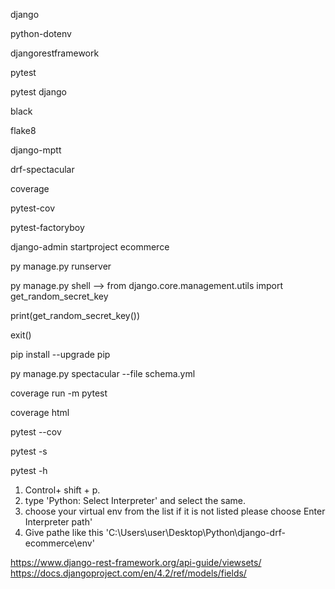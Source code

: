 <!-- Packages -->

django

python-dotenv

djangorestframework

pytest

pytest django

black

flake8

django-mptt

drf-spectacular

coverage

pytest-cov

pytest-factoryboy

<!-- Commands -->

django-admin startproject ecommerce

py manage.py runserver

py manage.py shell --> from django.core.management.utils import get_random_secret_key

print(get_random_secret_key())

exit()

pip install --upgrade pip

py manage.py spectacular --file schema.yml

coverage run -m pytest

coverage html

pytest --cov <!-- to see how many tests should be written -->

pytest -s <!-- Will give a more comprehensive response like from print() in terminal -->


<!-- Pytest -->

pytest -h <!-- prints options _and_ config file settings-->


<!-- To make VS Code recognize python code -->

1. Control+ shift + p.
2. type 'Python: Select Interpreter' and select the same.
3. choose your virtual env from the list if it is not listed please choose Enter Interpreter path'
4. Give pathe like this 'C:\Users\user\Desktop\Python\django-drf-ecommerce\env'


<!-- Useful links -->

https://www.django-rest-framework.org/api-guide/viewsets/
https://docs.djangoproject.com/en/4.2/ref/models/fields/